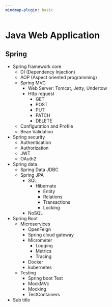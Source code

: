 ```yaml
---
mindmap-plugin: basic
---
```


# Java Web Application

## Spring
- Spring framework core
    - DI (Dependency Injection)
    - AOP (Aspect oriented programming)
    - Spring MVC
        - Web Server: Tomcat, Jetty, Undertow
        - Http request
            - GET
            - POST
            - PUT
            - PATCH
            - DELETE
    - Configuration and Profile
    - Bean Validation
- Spring security
    - Authentication
    - Authorization
    - JWT
    - OAuth2
- Spring data
    - Spring Data JDBC
    - Spring JPA
        - SQL
            - Hibernate
                - Entity
                - Relations
                - Transactions
                - Locking
        - NoSQL
- Spring Boot
    - Microservices
        - OpenFeign
        - Spring cloud gateway
        - Micrometer
            - Logging
            - Metrics
            - Tracing
        - Docker
        - kubernetes
    - Testing
        - Spring boot Test
        - MockMVc
        - Mocking
        - TestContainers
- Sub title
